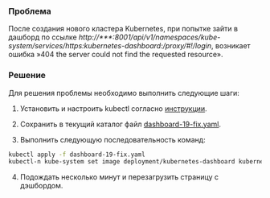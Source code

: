 ### Проблема

После создания нового кластера Kubernetes, при попытке зайти в дашборд по ссылке *http://\*\*\*:8001/api/v1/namespaces/kube-system/services/https:kubernetes-dashboard:/proxy/#!/login*, возникает ошибка »404 the server could not find the requested resource».

### Решение

Для решения проблемы необходимо выполнить следующие шаги:

1. Установить и настроить kubectl согласно [инструкции](../../k8s-start/connect-k8s).

2. Сохранить в текущий каталог файл [dashboard-19-fix.yaml](./assets/dashboard-19-fix.yaml "download").
3. Выполнить следующую последовательность команд:

```bash
kubectl apply -f dashboard-19-fix.yaml
kubectl-n kube-system set image deployment/kubernetes-dashboard kubernetes-dashboard:5010=registry.infra.mail.ru/dashboard:v2.0.5
```

4. Подождать несколько минут и перезагрузить страницу с дэшбордом.
